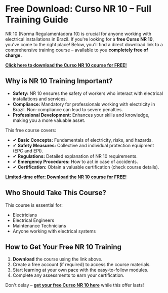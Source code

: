 # Free Download: Curso NR 10 – Full Training Guide

NR 10 (Norma Regulamentadora 10) is crucial for anyone working with electrical installations in Brazil. If you're looking for a **free Curso NR 10**, you've come to the right place! Below, you'll find a direct download link to a comprehensive training course – available to you **completely free of charge.**

[**Click here to download the Curso NR 10 course for FREE!**](https://udemywork.com/curso-nr-10)

## Why is NR 10 Training Important?

*   **Safety:** NR 10 ensures the safety of workers who interact with electrical installations and services.
*   **Compliance:** Mandatory for professionals working with electricity in Brazil. Non-compliance can lead to severe penalties.
*   **Professional Development:** Enhances your skills and knowledge, making you a more valuable asset.

This free course covers:

*   ✔ **Basic Concepts:** Fundamentals of electricity, risks, and hazards.
*   ✔ **Safety Measures:** Collective and individual protection equipment (EPC and EPI).
*   ✔ **Regulations:** Detailed explanation of NR 10 requirements.
*   ✔ **Emergency Procedures:** How to act in case of accidents.
*   ✔ **Certification:** Obtain a valuable certification (check course details).

[**Limited-time offer: Download the NR 10 course for FREE!**](https://udemywork.com/curso-nr-10)

## Who Should Take This Course?

This course is essential for:

*   Electricians
*   Electrical Engineers
*   Maintenance Technicians
*   Anyone working with electrical systems

## How to Get Your Free NR 10 Training

1.  **Download** the course using the link above.
2.  Create a free account (if required) to access the course materials.
3.  Start learning at your own pace with the easy-to-follow modules.
4.  Complete any assessments to earn your certification.

Don't delay – **[get your free Curso NR 10 here](https://udemywork.com/curso-nr-10)** while this offer lasts!
